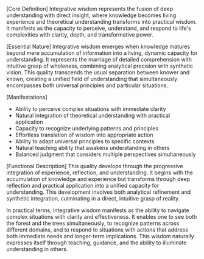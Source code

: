[Core Definition]
Integrative wisdom represents the fusion of deep understanding with direct insight, where knowledge becomes living experience and theoretical understanding transforms into practical wisdom. It manifests as the capacity to perceive, understand, and respond to life's complexities with clarity, depth, and transformative power.

[Essential Nature]
Integrative wisdom emerges when knowledge matures beyond mere accumulation of information into a living, dynamic capacity for understanding. It represents the marriage of detailed comprehension with intuitive grasp of wholeness, combining analytical precision with synthetic vision. This quality transcends the usual separation between knower and known, creating a unified field of understanding that simultaneously encompasses both universal principles and particular situations.

[Manifestations]
- Ability to perceive complex situations with immediate clarity
- Natural integration of theoretical understanding with practical application
- Capacity to recognize underlying patterns and principles
- Effortless translation of wisdom into appropriate action
- Ability to adapt universal principles to specific contexts
- Natural teaching ability that awakens understanding in others
- Balanced judgment that considers multiple perspectives simultaneously

[Functional Description]
This quality develops through the progressive integration of experience, reflection, and understanding. It begins with the accumulation of knowledge and experience but transforms through deep reflection and practical application into a unified capacity for understanding. This development involves both analytical refinement and synthetic integration, culminating in a direct, intuitive grasp of reality.

In practical terms, integrative wisdom manifests as the ability to navigate complex situations with clarity and effectiveness. It enables one to see both the forest and the trees simultaneously, to recognize patterns across different domains, and to respond to situations with actions that address both immediate needs and longer-term implications. This wisdom naturally expresses itself through teaching, guidance, and the ability to illuminate understanding in others.